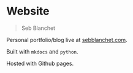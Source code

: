 # Website

> Seb Blanchet

Personal portfolio/blog live at [sebblanchet.com](https://sebblanchet.com).

Built with `mkdocs` and `python`.

Hosted with Github pages.
